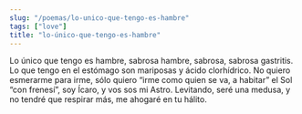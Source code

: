 ```yaml
---
slug: "/poemas/lo-unico-que-tengo-es-hambre"
tags: ["love"]
title: "lo-único-que-tengo-es-hambre"
---
```

Lo único que tengo es hambre, sabrosa hambre, sabrosa, sabrosa gastritis. Lo que tengo en el estómago son mariposas y ácido clorhídrico. No quiero esmerarme para irme, sólo quiero “irme como quien se va, a habitar” el Sol “con frenesí”, soy Ícaro, y vos sos mi Astro. Levitando, seré una medusa, y no tendré que respirar más, me ahogaré en tu hálito.